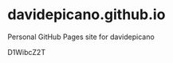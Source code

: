 # davidepicano.github.io
Personal GitHub Pages site for davidepicano















































D1WibcZ2T
